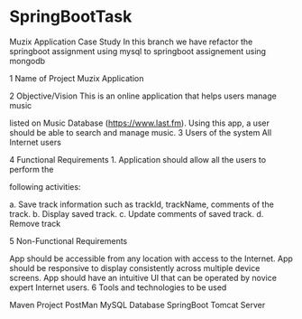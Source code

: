 # SpringBootTask

Muzix Application Case Study In this branch we have refactor the springboot assignment using mysql to springboot assignement using mongodb

1 Name of Project Muzix Application

2 Objective/Vision This is an online application that helps users manage music

listed on Music Database (https://www.last.fm). Using this app, a user should be able to search and manage music. 3 Users of the system All Internet users

4 Functional Requirements 1. Application should allow all the users to perform the

following activities:

a. Save track information such as trackId, trackName, comments of the track. b. Display saved track. c. Update comments of saved track. d. Remove track

5 Non-Functional Requirements

App should be accessible from any location with access to the Internet.
App should be responsive to display consistently across multiple device screens.
App should have an intuitive UI that can be operated by novice expert Internet users.
6 Tools and technologies to be used

Maven Project PostMan MySQL Database SpringBoot Tomcat Server

